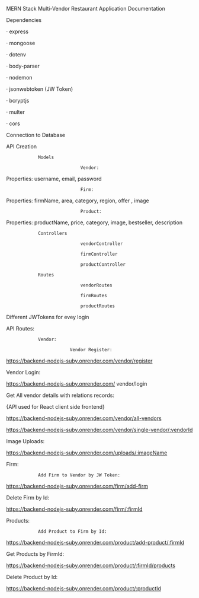  MERN Stack Multi-Vendor Restaurant Application Documentation

Dependencies

·         express

·         mongoose

·         dotenv

·         body-parser

·         nodemon

·         jsonwebtoken (JW Token)

·         bcryptjs

·         multer

·         cors

Connection to Database

API Creation

                Models

                                Vendor:

Properties:  username, email, password

                                Firm:

Properties:   firmName, area, category, region, offer , image

                                Product:

Properties:   productName, price, category, image, bestseller, description

                Controllers

                                vendorController

                                firmController

                                productController

                Routes  

                                vendorRoutes

                                firmRoutes

                                productRoutes

 

Different JWTokens for evey login

API Routes:

                Vendor:

                            Vendor Register:

  https://backend-nodejs-suby.onrender.com/vendor/register

Vendor Login:

  https://backend-nodejs-suby.onrender.com/ vendor/login

Get All vendor details with relations records:

{API used for React client side frontend}

  https://backend-nodejs-suby.onrender.com/vendor/all-vendors

 https://backend-nodejs-suby.onrender.com/vendor/single-vendor/:vendorId

Image Uploads:


  https://backend-nodejs-suby.onrender.com/uploads/:imageName

Firm:

                Add Firm to Vendor by JW Token:

 https://backend-nodejs-suby.onrender.com/firm/add-firm

Delete Firm by Id:

  https://backend-nodejs-suby.onrender.com/firm/:firmId

Products:

                Add Product to Firm by Id:

  https://backend-nodejs-suby.onrender.com/product/add-product/:firmId

Get Products by FirmId:

 https://backend-nodejs-suby.onrender.com/product/:firmId/products

Delete Product by Id:

  https://backend-nodejs-suby.onrender.com/product/:productId
